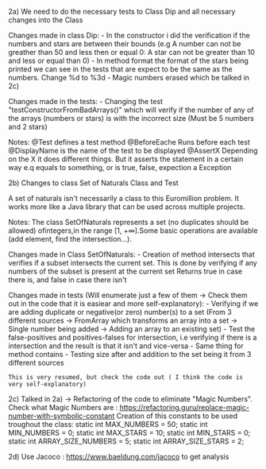 2a) We need to do the necessary tests to Class Dip and all necessary changes into the Class

Changes made in class Dip:
    - In the constructor i did the verification if the numbers and stars are between their bounds (e.g A number can not be greather than 50 and less then or equal 0: A star can not be greater than 10 and less or equal than 0)
    - In method format the format of the stars being printed we can see in the tests that are expect to be the same as the numbers. Change %d to %3d
    - Magic numbers erased which be talked in 2c)

Changes made in the tests:
    - Changing the test "testConstructorFromBadArrays()" which will verify if the number of any of the arrays (numbers or stars) is with the incorrect size (Must be 5 numbers and 2 stars)

Notes:
@Test defines a test method
@BeforeEache Runs before each test
@DisplayName is the name of the test to be displayed
@AssertX Depending on the X it does different things. But it asserts the statement in a certain way e.q equals to something, or is true, false, expection a Exception

2b) Changes to class Set of Naturals Class and Test

A set of naturals isn't necessarily a class to this Euromillion problem. It works more like a Java library that can be used across multiple projects.

Notes: The class SetOfNaturals represents a set (no duplicates should be allowed) ofintegers,in the range [1, +∞].Some basic operations are available (add element, find the intersection...).

Changes made in Class SetOfNaturals:
    - Creation of method intersects that verifies if a subset intersects the current set. This is done by verifying if any numbers of the subset is present at the current set
      Returns true in case there is, and false in case there isn't

Changes made in tests (Will enumerate just a few of them -> Check them out in the code that it is easiear and more self-explanatory):
    - Verifying if we are adding duplicate or negative(or zero) number(s) to a set (From 3 different sources -> FromArray which transforms an array into a set
                                                                                                             -> Single number being added
                                                                                                             -> Adding an array to an existing set)
    - Test the false-positives and positives-falses for intersection, i.e verifying if there is a intersection and the result is that it isn't and vice-versa
    - Same thing for method contains
    - Testing size after and addition to the set being it from 3 different sources

    This is very resumed, but check the code out ( I think the code is very self-explanatory)
    
2c) Talked in 2a) -> Refactoring of the code to eliminate "Magic Numbers". Check what Magic Numbers are : https://refactoring.guru/replace-magic-number-with-symbolic-constant
    Creation of this constants to be used troughout the class:
        static int MAX_NUMBERS = 50;
        static int MIN_NUMBERS = 0;
        static int MAX_STARS = 10;
        static int MIN_STARS = 0;
        static int ARRAY_SIZE_NUMBERS = 5;
        static int ARRAY_SIZE_STARS = 2;

2d) Use Jacoco : https://www.baeldung.com/jacoco to get analysis